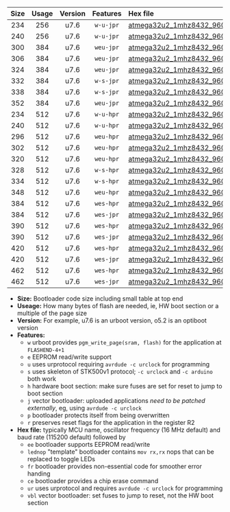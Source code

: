 |Size|Usage|Version|Features|Hex file|
|:-:|:-:|:-:|:-:|:--|
|234|256|u7.6|`w-u-jpr`|[atmega32u2_1mhz8432_9600bps_ur_vbl.hex](https://raw.githubusercontent.com/stefanrueger/urboot/main/atmega32u2_1mhz8432_9600bps_ur_vbl.hex)|
|240|256|u7.6|`w-u-jpr`|[atmega32u2_1mhz8432_9600bps_lednop_ur_vbl.hex](https://raw.githubusercontent.com/stefanrueger/urboot/main/atmega32u2_1mhz8432_9600bps_lednop_ur_vbl.hex)|
|300|384|u7.6|`weu-jpr`|[atmega32u2_1mhz8432_9600bps_ee_ur_vbl.hex](https://raw.githubusercontent.com/stefanrueger/urboot/main/atmega32u2_1mhz8432_9600bps_ee_ur_vbl.hex)|
|306|384|u7.6|`weu-jpr`|[atmega32u2_1mhz8432_9600bps_ee_lednop_ur_vbl.hex](https://raw.githubusercontent.com/stefanrueger/urboot/main/atmega32u2_1mhz8432_9600bps_ee_lednop_ur_vbl.hex)|
|324|384|u7.6|`weu-jpr`|[atmega32u2_1mhz8432_9600bps_ee_lednop_fr_ur_vbl.hex](https://raw.githubusercontent.com/stefanrueger/urboot/main/atmega32u2_1mhz8432_9600bps_ee_lednop_fr_ur_vbl.hex)|
|332|384|u7.6|`w-s-jpr`|[atmega32u2_1mhz8432_9600bps_vbl.hex](https://raw.githubusercontent.com/stefanrueger/urboot/main/atmega32u2_1mhz8432_9600bps_vbl.hex)|
|338|384|u7.6|`w-s-jpr`|[atmega32u2_1mhz8432_9600bps_lednop_vbl.hex](https://raw.githubusercontent.com/stefanrueger/urboot/main/atmega32u2_1mhz8432_9600bps_lednop_vbl.hex)|
|352|384|u7.6|`weu-jpr`|[atmega32u2_1mhz8432_9600bps_ee_lednop_fr_ce_ur_vbl.hex](https://raw.githubusercontent.com/stefanrueger/urboot/main/atmega32u2_1mhz8432_9600bps_ee_lednop_fr_ce_ur_vbl.hex)|
|234|512|u7.6|`w-u-hpr`|[atmega32u2_1mhz8432_9600bps_ur.hex](https://raw.githubusercontent.com/stefanrueger/urboot/main/atmega32u2_1mhz8432_9600bps_ur.hex)|
|240|512|u7.6|`w-u-hpr`|[atmega32u2_1mhz8432_9600bps_lednop_ur.hex](https://raw.githubusercontent.com/stefanrueger/urboot/main/atmega32u2_1mhz8432_9600bps_lednop_ur.hex)|
|296|512|u7.6|`weu-hpr`|[atmega32u2_1mhz8432_9600bps_ee_ur.hex](https://raw.githubusercontent.com/stefanrueger/urboot/main/atmega32u2_1mhz8432_9600bps_ee_ur.hex)|
|302|512|u7.6|`weu-hpr`|[atmega32u2_1mhz8432_9600bps_ee_lednop_ur.hex](https://raw.githubusercontent.com/stefanrueger/urboot/main/atmega32u2_1mhz8432_9600bps_ee_lednop_ur.hex)|
|320|512|u7.6|`weu-hpr`|[atmega32u2_1mhz8432_9600bps_ee_lednop_fr_ur.hex](https://raw.githubusercontent.com/stefanrueger/urboot/main/atmega32u2_1mhz8432_9600bps_ee_lednop_fr_ur.hex)|
|328|512|u7.6|`w-s-hpr`|[atmega32u2_1mhz8432_9600bps.hex](https://raw.githubusercontent.com/stefanrueger/urboot/main/atmega32u2_1mhz8432_9600bps.hex)|
|334|512|u7.6|`w-s-hpr`|[atmega32u2_1mhz8432_9600bps_lednop.hex](https://raw.githubusercontent.com/stefanrueger/urboot/main/atmega32u2_1mhz8432_9600bps_lednop.hex)|
|348|512|u7.6|`weu-hpr`|[atmega32u2_1mhz8432_9600bps_ee_lednop_fr_ce_ur.hex](https://raw.githubusercontent.com/stefanrueger/urboot/main/atmega32u2_1mhz8432_9600bps_ee_lednop_fr_ce_ur.hex)|
|384|512|u7.6|`wes-hpr`|[atmega32u2_1mhz8432_9600bps_ee.hex](https://raw.githubusercontent.com/stefanrueger/urboot/main/atmega32u2_1mhz8432_9600bps_ee.hex)|
|384|512|u7.6|`wes-jpr`|[atmega32u2_1mhz8432_9600bps_ee_vbl.hex](https://raw.githubusercontent.com/stefanrueger/urboot/main/atmega32u2_1mhz8432_9600bps_ee_vbl.hex)|
|390|512|u7.6|`wes-hpr`|[atmega32u2_1mhz8432_9600bps_ee_lednop.hex](https://raw.githubusercontent.com/stefanrueger/urboot/main/atmega32u2_1mhz8432_9600bps_ee_lednop.hex)|
|390|512|u7.6|`wes-jpr`|[atmega32u2_1mhz8432_9600bps_ee_lednop_vbl.hex](https://raw.githubusercontent.com/stefanrueger/urboot/main/atmega32u2_1mhz8432_9600bps_ee_lednop_vbl.hex)|
|420|512|u7.6|`wes-hpr`|[atmega32u2_1mhz8432_9600bps_ee_lednop_fr.hex](https://raw.githubusercontent.com/stefanrueger/urboot/main/atmega32u2_1mhz8432_9600bps_ee_lednop_fr.hex)|
|420|512|u7.6|`wes-jpr`|[atmega32u2_1mhz8432_9600bps_ee_lednop_fr_vbl.hex](https://raw.githubusercontent.com/stefanrueger/urboot/main/atmega32u2_1mhz8432_9600bps_ee_lednop_fr_vbl.hex)|
|462|512|u7.6|`wes-hpr`|[atmega32u2_1mhz8432_9600bps_ee_lednop_fr_ce.hex](https://raw.githubusercontent.com/stefanrueger/urboot/main/atmega32u2_1mhz8432_9600bps_ee_lednop_fr_ce.hex)|
|462|512|u7.6|`wes-jpr`|[atmega32u2_1mhz8432_9600bps_ee_lednop_fr_ce_vbl.hex](https://raw.githubusercontent.com/stefanrueger/urboot/main/atmega32u2_1mhz8432_9600bps_ee_lednop_fr_ce_vbl.hex)|

- **Size:** Bootloader code size including small table at top end
- **Useage:** How many bytes of flash are needed, ie, HW boot section or a multiple of the page size
- **Version:** For example, u7.6 is an urboot version, o5.2 is an optiboot version
- **Features:**
  + `w` urboot provides `pgm_write_page(sram, flash)` for the application at `FLASHEND-4+1`
  + `e` EEPROM read/write support
  + `u` uses urprotocol requiring `avrdude -c urclock` for programming
  + `s` uses skeleton of STK500v1 protocol; `-c urclock` and `-c arduino` both work
  + `h` hardware boot section: make sure fuses are set for reset to jump to boot section
  + `j` vector bootloader: uploaded applications *need to be patched externally*, eg, using `avrdude -c urclock`
  + `p` bootloader protects itself from being overwritten
  + `r` preserves reset flags for the application in the register R2
- **Hex file:** typically MCU name, oscillator frequency (16 MHz default) and baud rate (115200 default) followed by
  + `ee` bootloader supports EEPROM read/write
  + `lednop` "template" bootloader contains `mov rx,rx` nops that can be replaced to toggle LEDs
  + `fr` bootloader provides non-essential code for smoother error handing
  + `ce` bootloader provides a chip erase command
  + `ur` uses urprotocol and requires `avrdude -c urclock` for programming
  + `vbl` vector bootloader: set fuses to jump to reset, not the HW boot section

